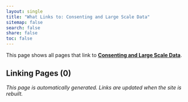 ```yaml
---
layout: single
title: "What Links to: Consenting and Large Scale Data"
sitemap: false
search: false
share: false
toc: false
---
```


This page shows all pages that link to **[Consenting and Large Scale Data](/datascience/consent_IRB/)**.

## Linking Pages (0)


*This page is automatically generated. Links are updated when the site is rebuilt.*
